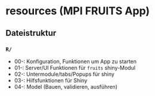 # resources (MPI FRUITS App)

## Dateistruktur

### `R/`

- 00-: Konfiguration, Funktionen um App zu starten
- 01-: Server/UI Funktionen für `fruits` shiny-Modul
- 02-: Untermodule/tabs/Popups für shiny
- 03-: Hilfsfunktionen für Shiny
- 04-: Model (Bauen, validieren, ausführen)
